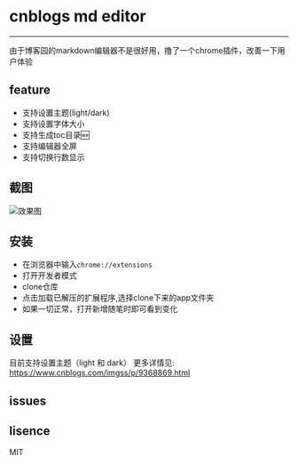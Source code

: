 # cnblogs md editor
-----

由于博客园的markdown编辑器不是很好用，撸了一个chrome插件，改善一下用户体验

## feature

- 支持设置主题(light/dark)
- 支持设置字体大小
- 支持生成toc目录🆕
- 支持编辑器全屏
- 支持切换行数显示

## 截图

![效果图](https://raw.githubusercontent.com/imgss/cnblogs-mdEditor/master/images/mdeditor.png)
## 安装

- 在浏览器中输入`chrome://extensions`
- 打开开发者模式
- clone仓库
- 点击加载已解压的扩展程序,选择clone下来的app文件夹
- 如果一切正常，打开新增随笔时即可看到变化

## 设置

目前支持设置主题（light 和 dark）
更多详情见: https://www.cnblogs.com/imgss/p/9368869.html

## issues



## lisence

MIT




